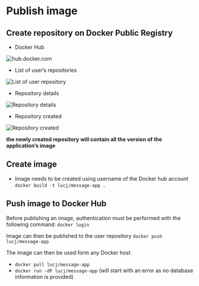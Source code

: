 # Publish image

## Create repository on Docker Public Registry

* Docker Hub

![hub.docker.com](https://dl.dropboxusercontent.com/u/2330187/docker/labs/node/registry_1.png)

* List of user’s repositories

![List of user repository](https://dl.dropboxusercontent.com/u/2330187/docker/labs/node/registry_2.png)

* Repository details

![Repository details](https://dl.dropboxusercontent.com/u/2330187/docker/labs/node/registry_3.png)

* Repository created

![Repository created](https://dl.dropboxusercontent.com/u/2330187/docker/labs/node/registry_4.png)

**the newly created repository will contain all the version of the application’s image**

## Create image

* Image needs to be created using username of the Docker hub account 
```docker build -t lucj/message-app .```

## Push image to Docker Hub

Before publishing an image, authentication must be performed with the following command:
```docker login```

Image can then be published to the user repository
```docker push lucj/message-app```

The image can then be used form any Docker host
  * ```docker pull lucj/message-app```
  * ```docker run -dP lucj/message-app``` (will start with an error as no database information is provided)

